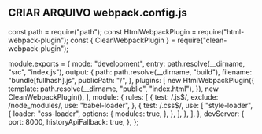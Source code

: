 ## CRIAR ARQUIVO webpack.config.js

const path = require("path");
const HtmlWebpackPlugin = require("html-webpack-plugin");
const { CleanWebpackPlugin } = require("clean-webpack-plugin");

module.exports = {
  mode: "development",
  entry: path.resolve(__dirname, "src", "index.js"),
  output: {
    path: path.resolve(__dirname, "build"),
    filename: "bundle[fullhash].js",
    publicPath: "/",
  },
  plugins: [
    new HtmlWebpackPlugin({
      template: path.resolve(__dirname, "public", "index.html"),
    }),
    new CleanWebpackPlugin(),
  ],
  module: {
    rules: [
      {
        test: /\.js$/,
        exclude: /node_modules/,
        use: "babel-loader",
      },
      {
        test: /\.css$/,
        use: [
          "style-loader",
          {
            loader: "css-loader",
            options: {
              modules: true,
            },
          },
        ],
      },
    ],
  },
  devServer: {
    port: 8000,
    historyApiFallback: true,
  },
};
